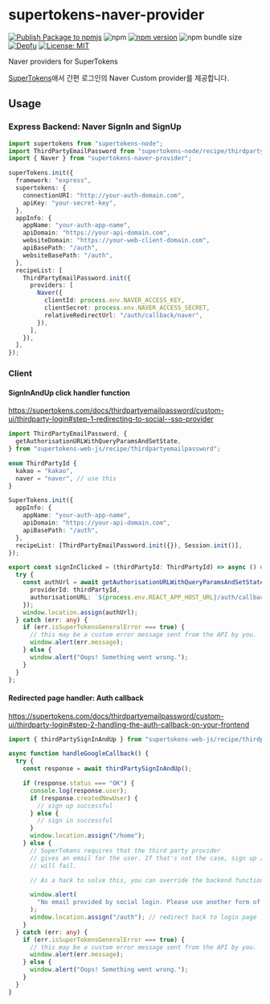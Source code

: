 # supertokens-naver-provider

[![Publish Package to npmjs](https://github.com/eunchurn/supertokens-naver-provider/actions/workflows/publish.yml/badge.svg)](https://github.com/eunchurn/supertokens-naver-provider/actions/workflows/publish.yml) ![npm](https://img.shields.io/npm/dw/supertokens-naver-provider) [![npm version](https://badge.fury.io/js/supertokens-naver-provider.svg)](https://badge.fury.io/js/supertokens-naver-provider) ![npm bundle size](https://img.shields.io/bundlephobia/minzip/supertokens-naver-provider?label=size) [![Depfu](https://badges.depfu.com/badges/bec792b89a90e3ef64d6733e18bd5671/count.svg)](https://depfu.com/github/eunchurn/supertokens-naver-provider?project_id=37164) [![License: MIT](https://img.shields.io/badge/License-MIT-yellow.svg)](https://opensource.org/licenses/MIT)

Naver providers for SuperTokens

[SuperTokens](https://supertokens.com)애서 간편 로그인의 Naver Custom provider를 제공합니다.

## Usage

### Express Backend: Naver SignIn and SignUp

```typescript
import supertokens from "supertokens-node";
import ThirdPartyEmailPassword from "supertokens-node/recipe/thirdpartyemailpassword";
import { Naver } from "supertokens-naver-provider";

superTokens.init({
  framework: "express",
  supertokens: {
    connectionURI: "http://your-auth-domain.com",
    apiKey: "your-secret-key",
  },
  appInfo: {
    appName: "your-auth-app-name",
    apiDomain: "https://your-api-domain.com",
    websiteDomain: "https://your-web-client-domain.com",
    apiBasePath: "/auth",
    websiteBasePath: "/auth",
  },
  recipeList: [
    ThirdPartyEmailPassword.init({
      providers: [
        Naver({
          clientId: process.env.NAVER_ACCESS_KEY,
          clientSecret: process.env.NAVER_ACCESS_SECRET,
          relativeRedirectUrl: "/auth/callback/naver",
        }),
      ],
    }),
  ],
});
```

### Client

#### SignInAndUp click handler function

<https://supertokens.com/docs/thirdpartyemailpassword/custom-ui/thirdparty-login#step-1-redirecting-to-social--sso-provider>

```typescript
import ThirdPartyEmailPassword, {
  getAuthorisationURLWithQueryParamsAndSetState,
} from "supertokens-web-js/recipe/thirdpartyemailpassword";

enum ThirdPartyId {
  kakao = "kakao",
  naver = "naver", // use this
}

SuperTokens.init({
  appInfo: {
    appName: "your-auth-app-name",
    apiDomain: "https://your-api-domain.com",
    apiBasePath: "/auth",
  },
  recipeList: [ThirdPartyEmailPassword.init({}), Session.init()],
});

export const signInClicked = (thirdPartyId: ThirdPartyId) => async () => {
  try {
    const authUrl = await getAuthorisationURLWithQueryParamsAndSetState({
      providerId: thirdPartyId,
      authorisationURL: `${process.env.REACT_APP_HOST_URL}/auth/callback/${thirdPartyId}`,
    });
    window.location.assign(authUrl);
  } catch (err: any) {
    if (err.isSuperTokensGeneralError === true) {
      // this may be a custom error message sent from the API by you.
      window.alert(err.message);
    } else {
      window.alert("Oops! Something went wrong.");
    }
  }
};
```

#### Redirected page handler: Auth callback

<https://supertokens.com/docs/thirdpartyemailpassword/custom-ui/thirdparty-login#step-2-handling-the-auth-callback-on-your-frontend>

```typescript
import { thirdPartySignInAndUp } from "supertokens-web-js/recipe/thirdpartyemailpassword";

async function handleGoogleCallback() {
  try {
    const response = await thirdPartySignInAndUp();

    if (response.status === "OK") {
      console.log(response.user);
      if (response.createdNewUser) {
        // sign up successful
      } else {
        // sign in successful
      }
      window.location.assign("/home");
    } else {
      // SuperTokens requires that the third party provider
      // gives an email for the user. If that's not the case, sign up / in
      // will fail.

      // As a hack to solve this, you can override the backend functions to create a fake email for the user.

      window.alert(
        "No email provided by social login. Please use another form of login",
      );
      window.location.assign("/auth"); // redirect back to login page
    }
  } catch (err: any) {
    if (err.isSuperTokensGeneralError === true) {
      // this may be a custom error message sent from the API by you.
      window.alert(err.message);
    } else {
      window.alert("Oops! Something went wrong.");
    }
  }
}
```
